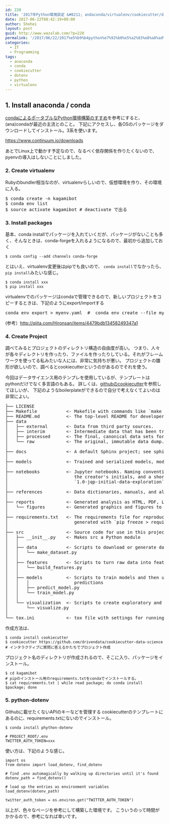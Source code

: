 ```yaml
---
id: 220
title: '2017年Python環境設定 &#8211; andaconda/virtualenv/cookiecutter/dotenv'
date: 2017-06-22T08:42:19+09:00
author: Shohei
layout: post
guid: http://www.wazalab.com/?p=220
permalink: '/2017/06/22/2017%e5%b9%b4python%e7%92%b0%e5%a2%83%e8%a8%ad%e5%ae%9aandacondavirtualenvcookiecutter/'
categories:
  - IT
  - Programming
tags:
  - anaconda
  - conda
  - cookiecutter
  - dotenv
  - python
  - virtualenv
---
```

## 1. Install anaconda / conda 

[condaによるポータブルなPython環境構築のすすめ](http://qiita.com/y__sama/items/5b62d31cb7e6ed50f02c)を参考にすると、(ana)condaが最近の主流とのこと。
下記にアクセスし、各OSのパッケージをダウンロードしてインストール。3系を使います。

https://www.continuum.io/downloads


あとでLinux上で動かす予定なので、なるべく依存関係を作りたくないので、pyenvの導入はしないことにしました。

### 2. Create virtualenv

Rubyのbundler相当なのが、virtualenvらしいので、仮想環境を作り、その環境に入る。

<pre class="lang:default decode:true " >
$ conda create -n kagamibot
$ conda env list
$ source activate kagamibot # deactivate で出る
</pre> 



### 3. Install packages

基本、conda installでパッケージを入れていくだが、パッケージがないことも多く、そんなときは、conda-forgeを入れるようになるので、最初から追加しておく

```
$ conda config --add channels conda-forge
```

とはいえ、virtualenv変更後はpipでも良いので、 `conda install`でなかったら、`pip install`みたいな感じ。

```
$ conda install xxx 
$ pip install xxx
```

virtualenvでのパッケージはcondaで管理できるので、新しいプロジェクトをコピーするときは、下記のようにexport/importする

<pre class="lang:default decode:true " >conda env export &gt; myenv.yaml  #  conda env create --file myenv.yaml</pre> 

(参考）http://qiita.com/Hironsan/items/4479bdb13458249347a1

### 4. Create Project

調べてみるとプロジェクトのディレクトリ構造の自由度が高い。
つまり、人々が各々ディレクトリを作ったり、ファイルを作ったりしている。それがフレームワークを使ってる私みたいな人には、非常に気持ちが悪い。
プロジェクトの雛形が欲しいので、調べるとcookiecutterというのがあるのでそれを使う。


今回はデータサイエンス用のテンプレを使用しているが、テンプレートはpythonだけでなく多言語のもある。
詳しくは、[githubのcookiecutter](https://github.com/audreyr/cookiecutter)を参照してほしいが、
下記のようなboilerplateができるので自分で考えなくてよいのは非常によい。
 
 
<pre class="theme:dark-terminal font-size:11 line-height:12 lang:default decode:true " >├── LICENSE
├── Makefile           &lt;- Makefile with commands like `make data` or `make train`
├── README.md          &lt;- The top-level README for developers using this project.
├── data
│   ├── external       &lt;- Data from third party sources.
│   ├── interim        &lt;- Intermediate data that has been transformed.
│   ├── processed      &lt;- The final, canonical data sets for modeling.
│   └── raw            &lt;- The original, immutable data dump.
│
├── docs               &lt;- A default Sphinx project; see sphinx-doc.org for details
│
├── models             &lt;- Trained and serialized models, model predictions, or model summaries
│
├── notebooks          &lt;- Jupyter notebooks. Naming convention is a number (for ordering),
│                         the creator's initials, and a short `-` delimited description, e.g.
│                         `1.0-jqp-initial-data-exploration`.
│
├── references         &lt;- Data dictionaries, manuals, and all other explanatory materials.
│
├── reports            &lt;- Generated analysis as HTML, PDF, LaTeX, etc.
│   └── figures        &lt;- Generated graphics and figures to be used in reporting
│
├── requirements.txt   &lt;- The requirements file for reproducing the analysis environment, e.g.
│                         generated with `pip freeze &gt; requirements.txt`
│
├── src                &lt;- Source code for use in this project.
│   ├── __init__.py    &lt;- Makes src a Python module
│   │
│   ├── data           &lt;- Scripts to download or generate data
│   │   └── make_dataset.py
│   │
│   ├── features       &lt;- Scripts to turn raw data into features for modeling
│   │   └── build_features.py
│   │
│   ├── models         &lt;- Scripts to train models and then use trained models to make
│   │   │                 predictions
│   │   ├── predict_model.py
│   │   └── train_model.py
│   │
│   └── visualization  &lt;- Scripts to create exploratory and results oriented visualizations
│       └── visualize.py
│
└── tox.ini            &lt;- tox file with settings for running tox; see tox.testrun.org</pre> 



作成方法は、

```
$ conda install cookiecutter
$ cookiecutter https://github.com/drivendata/cookiecutter-data-science 
# インタラクティブに質問に答えるかたちでプロジェクト作成
```

プロジェクト名のディレクトリが作成されるので、そこに入り、パッケージをインストール。

```
$ cd kagamibot 
# pipのインストール用のrequirements.txtをcondaでインストールする。
$ cat requirements.txt | while read package; do conda install $package; done
```



### 5. python-dotenv

Githubに載せたくないAPIのキーなどを管理する
cookiecutterのテンプレートにあるのに、requirements.txtにないのでインストール。

```
$ conda install phython-dotenv

# PROJECT_ROOT/.env
TWITTER_AUTH_TOKEN=xxx
```

使い方は、下記のような感じ。

```
import os
from dotenv import load_dotenv, find_dotenv

# find .env automagically by walking up directories until it's found
dotenv_path = find_dotenv()

# load up the entries as environment variables
load_dotenv(dotenv_path)

twitter_auth_token = os.environ.get("TWITTER_AUTH_TOKEN")
```

以上が、色々なページを参考にして構築した環境です。
こういうのって時間がかかるので、参考になれば幸いです。

